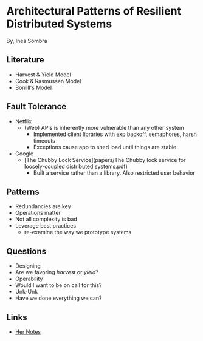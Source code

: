 # Architectural Patterns of Resilient Distributed Systems

By, Ines Sombra

## Literature

- Harvest & Yield Model
- Cook & Rasmussen Model
- Borrill's Model

## Fault Tolerance

- Netflix
  - (Web) APIs is inherently more vulnerable than any other system
    - Implemented client libraries with exp backoff, semaphores, harsh timeouts
    - Exceptions cause app to shed load until things are stable
- Google
  - [The Chubby Lock Service](papers/The Chubby lock service for loosely-coupled distributed systems.pdf)
    - Built a service rather than a library. Also restricted user behavior

## Patterns

- Redundancies are key
- Operations matter
- Not all complexity is bad
- Leverage best practices
  - re-examine the way we prototype systems

## Questions

- Designing
 - Are we favoring *harvest* or *yield*?
- Operability
 - Would I want to be on call for this?
- Unk-Unk
 - Have we done everything we can?

## Links

- [Her Notes](https://github.com/Randommood/Strangeloop2015)
